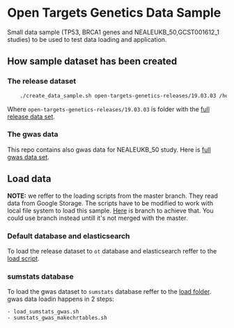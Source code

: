 # Open Targets Genetics Data Sample

Small data sample (TP53, BRCA1 genes and NEALEUKB_50,GCST001612_1 studies) to be used to test data loading and application.

## How sample dataset has been created

### The release dataset

```bash
    ./create_data_sample.sh open-targets-genetics-releases/19.03.03 /home/user/output ENSG00000012048,ENSG00000141510 NEALEUKB_50,GCST001612_1
```
Where `open-targets-genetics-releases/19.03.03` is folder with the [full release data set].

### The gwas data

This repo contains also gwas data for NEALEUKB_50 study. Here is [full gwas data set].

## Load data

**NOTE:** we reffer to the loading scripts from the master branch. They read data from Google Storage.
The scripts have to be modified to work with local file system to load this sample. [Here](https://github.com/thehyve/genetics-backend/tree/load_from_local_disk/loaders/clickhouse) is branch to achieve that. You could use branch instead untill it's not merged with the master.

### Default database and elasticsearch

To load the release dataset to `ot` database and elasticsearch reffer to the [load script](https://github.com/thehyve/genetics-backend/blob/master/loaders/clickhouse/create_and_load_everything_from_scratch.sh).

### sumstats database

To load the gwas dataset to `sumstats` database reffer to the [load folder](https://github.com/opentargets/genetics-backend/tree/master/loaders/clickhouse/scripts).
gwas data loadin happens in 2 steps:

    - load_sumstats_gwas.sh
    - sumstats_gwas_makechrtables.sh

[full release data set]: https://console.cloud.google.com/storage/browser/open-targets-genetics-releases/19.03.03
[full gwas data set]: https://console.cloud.google.com/storage/browser/genetics-portal-sumstats/gwas
